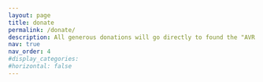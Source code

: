 ```yaml
---
layout: page
title: donate
permalink: /donate/
description: All generous donations will go directly to found the "AVR BANK ACCOUNT" Foundation.
nav: true
nav_order: 4
#display_categories: 
#horizontal: false
---
```

